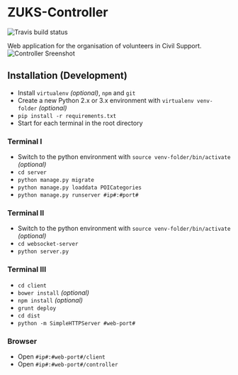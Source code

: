 ZUKS-Controller
===============
![Travis build status](https://travis-ci.org/Eldorado234/ZUKS-Controller.svg?branch=master)

Web application for the organisation of volunteers in Civil Support.
![Controller Sreenshot](https://raw.githubusercontent.com/Eldorado234/ZUKS-Controller/master/Images/controller-screenshot-01.png)

## Installation (Development)
- Install `virtualenv` _(optional)_, `npm` and `git`
- Create a new Python 2.x or 3.x environment with `virtualenv venv-folder` _(optional)_
- `pip install -r requirements.txt`
- Start for each terminal in the root directory

### Terminal I

- Switch to the python environment with `source venv-folder/bin/activate` _(optional)_
- `cd server`
- `python manage.py migrate`
- `python manage.py loaddata POICategories`
- `python manage.py runserver #ip#:#port#`

### Terminal II

- Switch to the python environment with `source venv-folder/bin/activate` _(optional)_
- `cd websocket-server`
- `python server.py`

### Terminal III

- `cd client`
- `bower install` _(optional)_
- `npm install` _(optional)_
- `grunt deploy`
- `cd dist`
- `python -m SimpleHTTPServer #web-port#`

### Browser
- Open `#ip#:#web-port#/client`
- Open `#ip#:#web-port#/controller`
